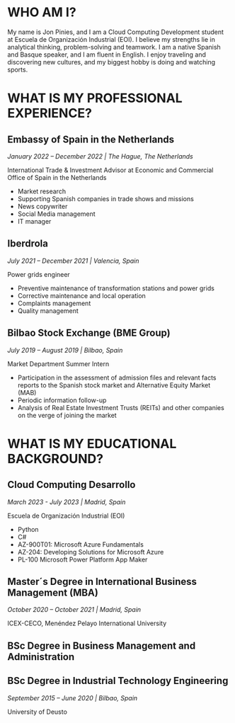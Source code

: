 # WHO AM I? 
My name is Jon Pinies, and I am a Cloud Computing Development student at Escuela de Organización Industrial (EOI). I believe my strengths lie in analytical thinking, problem-solving and teamwork. I am a native Spanish and Basque speaker, and I am fluent in English. I enjoy traveling and discovering new cultures, and my biggest hobby is doing and watching sports. 
# WHAT IS MY PROFESSIONAL EXPERIENCE?
## Embassy of Spain in the Netherlands
*January 2022 – December 2022 | The Hague, The Netherlands* 

International Trade & Investment Advisor at Economic and Commercial Office of Spain in the Netherlands
* Market research
* Supporting Spanish companies in trade shows and missions
* News copywriter
* Social Media management
* IT manager
## Iberdrola
*July 2021 – December 2021 | Valencia, Spain* 

Power grids engineer
* Preventive maintenance of transformation stations and power grids
* Corrective maintenance and local operation
* Complaints management
* Quality management
## Bilbao Stock Exchange (BME Group)
*July 2019 – August 2019 | Bilbao, Spain* 

Market Department Summer Intern
* Participation in the assessment of admission files and relevant facts reports to the Spanish stock market and Alternative Equity Market (MAB)
* Periodic information follow-up
* Analysis of Real Estate Investment Trusts (REITs) and other companies on the verge of joining the market
# WHAT IS MY EDUCATIONAL BACKGROUND?
## Cloud Computing Desarrollo
*March 2023 - July 2023 | Madrid, Spain*  

Escuela de Organización Industrial (EOI)
* Python
* C#
* AZ-900T01: Microsoft Azure Fundamentals
* AZ-204: Developing Solutions for Microsoft Azure
* PL-100 Microsoft Power Platform App Maker
## Master´s Degree in International Business Management (MBA)
*October 2020 – October 2021 | Madrid, Spain* 

ICEX-CECO, Menéndez Pelayo International University
## BSc Degree in Business Management and Administration
## BSc Degree in Industrial Technology Engineering
*September 2015 – June 2020 | Bilbao, Spain*

University of Deusto
